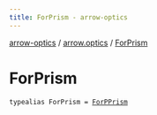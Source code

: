 ```yaml
---
title: ForPrism - arrow-optics
---
```


[arrow-optics](../index.html) / [arrow.optics](index.html) / [ForPrism](./-for-prism.html)

# ForPrism

`typealias ForPrism = `[`ForPPrism`](-for-p-prism.html)